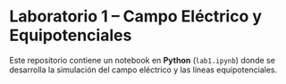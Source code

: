 # Laboratorio 1 – Campo Eléctrico y Equipotenciales

Este repositorio contiene un notebook en **Python** (`lab1.ipynb`) donde se desarrolla la simulación del campo eléctrico y las líneas equipotenciales.
